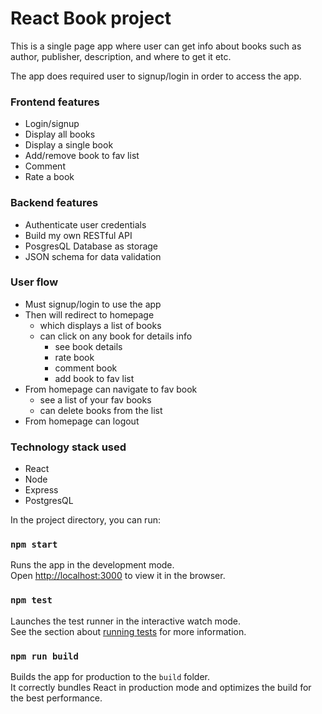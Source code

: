 # React Book project
This is a single page app where user can get info about books such as author, publisher, description, and where to get it etc. 

The app does required user to signup/login in order to access the app.

### Frontend features
* Login/signup
* Display all books
* Display a single book
* Add/remove book to fav list
* Comment
* Rate a book

### Backend features
* Authenticate user credentials
* Build my own RESTful API
* PosgresQL Database as storage
* JSON schema for data validation

### User flow
* Must signup/login to use the app
* Then will redirect to homepage
	* which displays a list of books
	* can click on any book for details info
		* see book details
		* rate book
		* comment book
		* add book to fav list
* From homepage can navigate to fav book
	* see a list of your fav books
	* can delete books from the list
* From homepage can logout

### Technology stack used
* React
* Node
* Express
* PostgresQL

In the project directory, you can run:

### `npm start`

Runs the app in the development mode.\
Open [http://localhost:3000](http://localhost:3000) to view it in the browser.

### `npm test`

Launches the test runner in the interactive watch mode.\
See the section about [running tests](https://facebook.github.io/create-react-app/docs/running-tests) for more information.

### `npm run build`

Builds the app for production to the `build` folder.\
It correctly bundles React in production mode and optimizes the build for the best performance.
